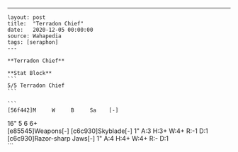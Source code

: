 ---
    layout: post
    title:  "Terradon Chief"
    date:   2020-12-05 00:00:00
    source: Wahapedia
    tags: [seraphon]
    ---
    
    **Terradon Chief**
    
    **Stat Block**
    ```
    5/5 Terradon Chief
    ```
    
    ```
    [56f442]M     W     B     Sa    [-]
16"   5     6     6+    
[e85545]Weapons[-]
[c6c930]Skyblade[-]
1"     A:3    H:3+   W:4+   R:-1   D:1   
[c6c930]Razor-sharp Jaws[-]
1"     A:4    H:4+   W:4+   R:-    D:1   
    ```
    
    
    
